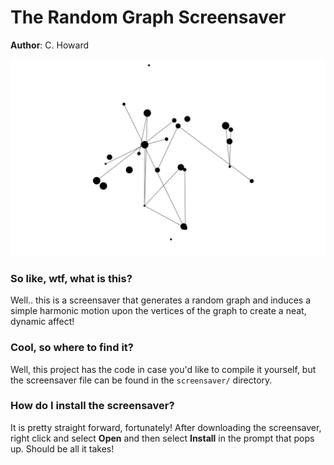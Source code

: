 # The Random Graph Screensaver
**Author**: C. Howard

![Random Graph Screensaver Example](visuals/graph_screensaver4.gif)

### So like, wtf, what is this?
Well.. this is a screensaver that generates a random graph and induces a simple harmonic motion upon the vertices of the graph to create a neat, dynamic affect!

### Cool, so where to find it?
Well, this project has the code in case you'd like to compile it yourself, but the screensaver file can be found in the `screensaver/` directory.

### How do I install the screensaver?
It is pretty straight forward, fortunately! After downloading the screensaver, right click and select **Open** and then select **Install** in the prompt that pops up. Should be all it takes!
